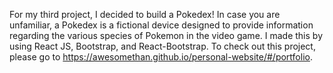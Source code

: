 For my third project, I decided to build a Pokedex! In case you are unfamiliar, a Pokedex is a fictional device designed to provide information regarding the various species of Pokemon in the video game. I made this by using React JS, Bootstrap, and React-Bootstrap. To check out this project, please go to https://awesomethan.github.io/personal-website/#/portfolio.
